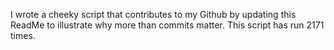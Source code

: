 I wrote a cheeky script that contributes to my Github by updating this ReadMe to illustrate why more than commits matter. This script has run 2171 times.